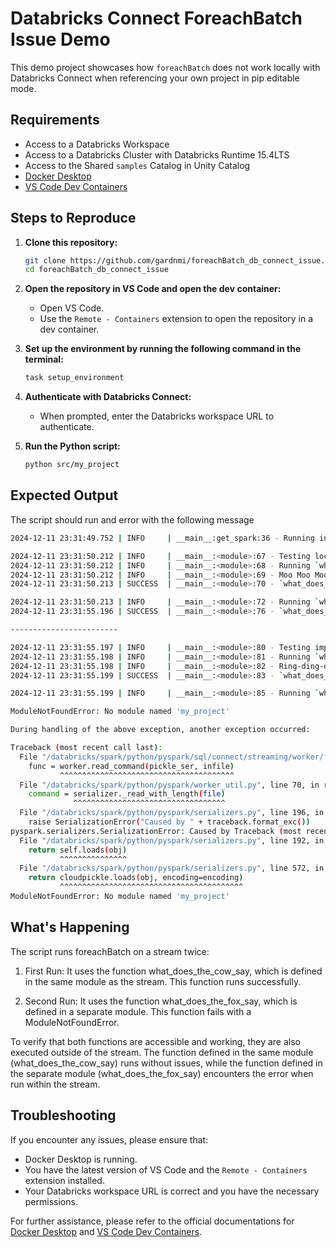 # Databricks Connect ForeachBatch Issue Demo

This demo project showcases how `foreachBatch` does not work locally with Databricks Connect when referencing your own project in pip editable mode.

## Requirements

- Access to a Databricks Workspace
- Access to a Databricks Cluster with Databricks Runtime 15.4LTS
- Access to the Shared `samples` Catalog in Unity Catalog
- [Docker Desktop](https://www.docker.com/products/docker-desktop/)
- [VS Code Dev Containers](https://code.visualstudio.com/docs/devcontainers/containers)

## Steps to Reproduce

1. **Clone this repository:**

   ```bash
   git clone https://github.com/gardnmi/foreachBatch_db_connect_issue.git
   cd foreachBatch_db_connect_issue
   ```

2. **Open the repository in VS Code and open the dev container:**
   - Open VS Code.
   - Use the `Remote - Containers` extension to open the repository in a dev container.

3. **Set up the environment by running the following command in the terminal:**

   ```bash
   task setup_environment
   ```

4. **Authenticate with Databricks Connect:**
   - When prompted, enter the Databricks workspace URL to authenticate.

5. **Run the Python script:**

   ```bash
   python src/my_project
   ```

## Expected Output

The script should run and error with the following message

```bash
2024-12-11 23:31:49.752 | INFO     | __main__:get_spark:36 - Running in local environment. Returning DatabricksSession.

2024-12-11 23:31:50.212 | INFO     | __main__:<module>:67 - Testing local function `what_does_the_cow_say`
2024-12-11 23:31:50.212 | INFO     | __main__:<module>:68 - Running `what_does_the_cow_say` outside of stream
2024-12-11 23:31:50.212 | INFO     | __main__:<module>:69 - Moo Moo Moo
2024-12-11 23:31:50.213 | SUCCESS  | __main__:<module>:70 - `what_does_the_cow_say` function completed

2024-12-11 23:31:50.213 | INFO     | __main__:<module>:72 - Running `what_does_the_cow_say` inside of stream
2024-12-11 23:31:55.196 | SUCCESS  | __main__:<module>:76 - `what_does_the_cow_say` stream completed

------------------------

2024-12-11 23:31:55.197 | INFO     | __main__:<module>:80 - Testing imported function `what_does_the_fox_say`
2024-12-11 23:31:55.198 | INFO     | __main__:<module>:81 - Running `what_does_the_fox_say` outside of stream
2024-12-11 23:31:55.198 | INFO     | __main__:<module>:82 - Ring-ding-ding-ding-dingeringeding!
2024-12-11 23:31:55.199 | SUCCESS  | __main__:<module>:83 - `what_does_the_fox_say` function completed

2024-12-11 23:31:55.199 | INFO     | __main__:<module>:85 - Running `what_does_the_fox_say` inside of stream

ModuleNotFoundError: No module named 'my_project'

During handling of the above exception, another exception occurred:

Traceback (most recent call last):
  File "/databricks/spark/python/pyspark/sql/connect/streaming/worker/foreach_batch_worker.py", line 90, in main
    func = worker.read_command(pickle_ser, infile)
           ^^^^^^^^^^^^^^^^^^^^^^^^^^^^^^^^^^^^^^^
  File "/databricks/spark/python/pyspark/worker_util.py", line 70, in read_command
    command = serializer._read_with_length(file)
              ^^^^^^^^^^^^^^^^^^^^^^^^^^^^^^^^^^
  File "/databricks/spark/python/pyspark/serializers.py", line 196, in _read_with_length
    raise SerializationError("Caused by " + traceback.format_exc())
pyspark.serializers.SerializationError: Caused by Traceback (most recent call last):
  File "/databricks/spark/python/pyspark/serializers.py", line 192, in _read_with_length
    return self.loads(obj)
           ^^^^^^^^^^^^^^^
  File "/databricks/spark/python/pyspark/serializers.py", line 572, in loads
    return cloudpickle.loads(obj, encoding=encoding)
           ^^^^^^^^^^^^^^^^^^^^^^^^^^^^^^^^^^^^^^^^^
ModuleNotFoundError: No module named 'my_project'
```

## What's Happening

The script runs foreachBatch on a stream twice:

1. First Run: It uses the function what_does_the_cow_say, which is defined in the same module as the stream. This function runs successfully.

2. Second Run: It uses the function what_does_the_fox_say, which is defined in a separate module. This function fails with a ModuleNotFoundError.

To verify that both functions are accessible and working, they are also executed outside of the stream. The function defined in the same module (what_does_the_cow_say) runs without issues, while the function defined in the separate module (what_does_the_fox_say) encounters the error when run within the stream.


## Troubleshooting

If you encounter any issues, please ensure that:

- Docker Desktop is running.
- You have the latest version of VS Code and the `Remote - Containers` extension installed.
- Your Databricks workspace URL is correct and you have the necessary permissions.

For further assistance, please refer to the official documentations for [Docker Desktop](https://docs.docker.com/get-docker/) and [VS Code Dev Containers](https://code.visualstudio.com/docs/remote/containers).
